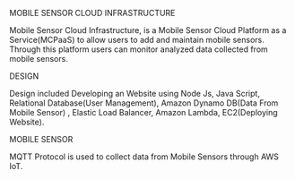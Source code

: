 MOBILE SENSOR CLOUD INFRASTRUCTURE
                                                 
Mobile Sensor Cloud Infrastructure, is a Mobile Sensor Cloud Platform as a Service(MCPaaS) to allow users to add and maintain mobile sensors. Through this platform users can monitor analyzed data collected from mobile sensors.

DESIGN

Design included  Developing an Website using Node Js, Java Script, Relational Database(User Management), Amazon Dynamo DB(Data From Mobile Sensor) , Elastic Load Balancer, Amazon Lambda, EC2(Deploying Website).

MOBILE SENSOR 

MQTT Protocol is used to collect data from Mobile Sensors through AWS IoT.


